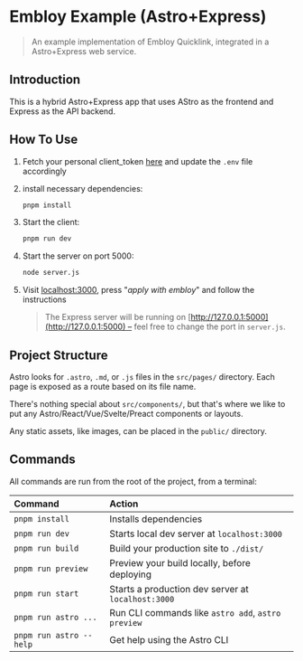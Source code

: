# Embloy Example (Astro+Express)

> An example implementation of Embloy Quicklink, integrated in a Astro+Express web service.

## Introduction

This is a hybrid Astro+Express app that uses AStro as the frontend and Express as the API backend.

## How To Use

1. Fetch your personal client_token [here](https://www.postman.com/embloy/workspace/embloy-workspace/request/24977803-86b2cf1c-b02e-4d83-b65f-9c5e03cc89c4) and update the `.env` file accordingly

2. install necessary dependencies:

    ```bash
    pnpm install
    ```

3. Start the client:

    ```bash
    pnpm run dev
    ```

4. Start the server on port 5000:

    ```bash
    node server.js
    ```

5. Visit [localhost:3000](http://localhost:3000), press "_apply with embloy_" and follow the instructions

    > The Express server will be running on [http://127.0.0.1:5000](http://127.0.0.1:5000) – feel free to change the port in `server.js`.

## Project Structure

Astro looks for `.astro`, `.md`, or `.js` files in the `src/pages/` directory. Each page is exposed as a route based on its file name.

There's nothing special about `src/components/`, but that's where we like to put any Astro/React/Vue/Svelte/Preact components or layouts.

Any static assets, like images, can be placed in the `public/` directory.

## Commands

All commands are run from the root of the project, from a terminal:

| Command                | Action                                             |
| :--------------------- | :------------------------------------------------- |
| `pnpm install`          | Installs dependencies                              |
| `pnpm run dev`          | Starts local dev server at `localhost:3000`        |
| `pnpm run build`        | Build your production site to `./dist/`            |
| `pnpm run preview`      | Preview your build locally, before deploying       |
| `pnpm run start`       | Starts a production dev server at  `localhost:3000`     |
| `pnpm run astro ...`    | Run CLI commands like `astro add`, `astro preview` |
| `pnpm run astro --help` | Get help using the Astro CLI                       |
